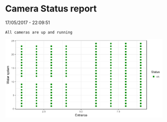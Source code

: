 Camera Status report
================
17/05/2017 - 22:09:51

    All cameras are up and running

![](camreport_files/figure-markdown_github/unnamed-chunk-2-1.png)
